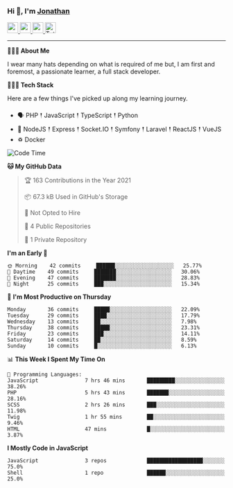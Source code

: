 ### Hi 👋, I'm [Jonathan](https://jonathan-d.ch) 

<p>
  <a href="https://www.twitter.com/redkill2108">
    <img src="https://img.shields.io/badge/twitter-%231DA1F2.svg?&style=for-the-badge&logo=twitter&logoColor=white" height=25>
  </a>
  <a href="https://www.linkedin.com/in/jdebetaz">
    <img src="https://img.shields.io/badge/linkedin-%230077B5.svg?&style=for-the-badge&logo=linkedin&logoColor=white" height=25>
  </a>
  <a href="https://www.instagram.com/jdebetaz/">
    <img src="https://img.shields.io/badge/instagram-%23E4405F.svg?&style=for-the-badge&logo=instagram&logoColor=white" height=25>
  </a>
  <a href="https://wakatime.com/@5c95ead1-71ee-4ecc-9a32-6c2b293dd432">
    <img src="https://wakatime.com/badge/user/5c95ead1-71ee-4ecc-9a32-6c2b293dd432.svg?style=for-the-badge" height=25 alt="Total time coded since Aug 23 2019" />
  </a>
</p>

-------

**🙋🏻‍♂️ About Me** 

<p>I wear many hats depending on what is required of me but, I am first and foremost, a passionate learner, a full stack developer.</p>

**👨🏻‍💻 Tech Stack** 

<p>Here are a few things I've picked up along my learning journey.</p>

- 🗣 PHP 𒑰 JavaScript 𒑰 TypeScript 𒑰 Python
- 🎒 NodeJS 𒑰 Express 𒑰 Socket.IO 𒑰 Symfony 𒑰 Laravel 𒑰 ReactJS 𒑰 VueJS
- ♽ Docker

<!--START_SECTION:waka-->
![Code Time](http://img.shields.io/badge/Code%20Time-349%20hrs%2033%20mins-blue)

**🐱 My GitHub Data** 

> 🏆 163 Contributions in the Year 2021
 > 
> 📦 67.3 kB Used in GitHub's Storage 
 > 
> 🚫 Not Opted to Hire
 > 
> 📜 4 Public Repositories 
 > 
> 🔑 1 Private Repository 
 > 
**I'm an Early 🐤** 

```text
🌞 Morning    42 commits     ██████░░░░░░░░░░░░░░░░░░░   25.77% 
🌆 Daytime    49 commits     ███████░░░░░░░░░░░░░░░░░░   30.06% 
🌃 Evening    47 commits     ███████░░░░░░░░░░░░░░░░░░   28.83% 
🌙 Night      25 commits     ███░░░░░░░░░░░░░░░░░░░░░░   15.34%

```
📅 **I'm Most Productive on Thursday** 

```text
Monday       36 commits     █████░░░░░░░░░░░░░░░░░░░░   22.09% 
Tuesday      29 commits     ████░░░░░░░░░░░░░░░░░░░░░   17.79% 
Wednesday    13 commits     ██░░░░░░░░░░░░░░░░░░░░░░░   7.98% 
Thursday     38 commits     █████░░░░░░░░░░░░░░░░░░░░   23.31% 
Friday       23 commits     ███░░░░░░░░░░░░░░░░░░░░░░   14.11% 
Saturday     14 commits     ██░░░░░░░░░░░░░░░░░░░░░░░   8.59% 
Sunday       10 commits     █░░░░░░░░░░░░░░░░░░░░░░░░   6.13%

```


📊 **This Week I Spent My Time On** 

```text
💬 Programming Languages: 
JavaScript               7 hrs 46 mins       █████████░░░░░░░░░░░░░░░░   38.26% 
PHP                      5 hrs 43 mins       ███████░░░░░░░░░░░░░░░░░░   28.16% 
SCSS                     2 hrs 26 mins       ███░░░░░░░░░░░░░░░░░░░░░░   11.98% 
Twig                     1 hr 55 mins        ██░░░░░░░░░░░░░░░░░░░░░░░   9.46% 
HTML                     47 mins             █░░░░░░░░░░░░░░░░░░░░░░░░   3.87%

```

**I Mostly Code in JavaScript** 

```text
JavaScript               3 repos             ██████████████████░░░░░░░   75.0% 
Shell                    1 repo              ██████░░░░░░░░░░░░░░░░░░░   25.0%

```



<!--END_SECTION:waka-->
